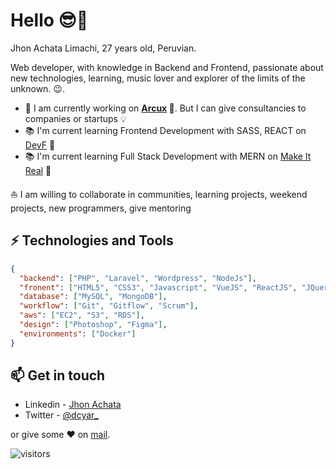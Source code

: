 # Hello 😎🤘

Jhon Achata Limachi, 27 years old, Peruvian.

Web developer, with knowledge in Backend and Frontend, passionate about new technologies, learning, music lover and explorer of the limits of the unknown. 😉.

- 🚀 I am currently working on **<span style="text-color: green !important;">[Arcux](https://arcux.net) 💚</span>**. But I can give consultancies to companies or startups 💡
- 📚 I'm current learning Frontend Development with SASS, REACT on [DevF](https://devf.la/) 💜
- 📚 I'm current learning Full Stack Development with MERN on [Make It Real](https://makeitreal.camp) 💛

⛵ I am willing to collaborate in communities, learning projects, weekend projects, new programmers, give mentoring

## ⚡ Technologies and Tools

```json
{
  "backend": ["PHP", "Laravel", "Wordpress", "NodeJs"],
  "fronent": ["HTML5", "CSS3", "Javascript", "VueJS", "ReactJS", "JQuery", "Bootstrap", "TailwindCSS"],
  "database": ["MySQL", "MongoDB"],
  "workflow": ["Git", "Gitflow", "Scrum"],
  "aws": ["EC2", "S3", "RDS"],
  "design": ["Photoshop", "Figma"],
  "environments": ["Docker"]
}
```

## 📫 Get in touch

- Linkedin - [Jhon Achata](https://in.linkedin.com/in/jhonachata)
- Twitter - [@dcyar_](https://twitter.com/dcyar_)

or give some ♥ on [mail](mailto:jhonachata.dev@gmail.com).

![visitors](https://visitor-badge.glitch.me/badge?page_id=dcyar/dcyar)

<!-- [![Jhon Achata Limachi's GitHub stats](https://github-readme-stats.vercel.app/api?username=dcyar&count_private=true&show_icons=true&theme=gruvbox)](https://github.com/dcyar/github-readme-stats) -->
